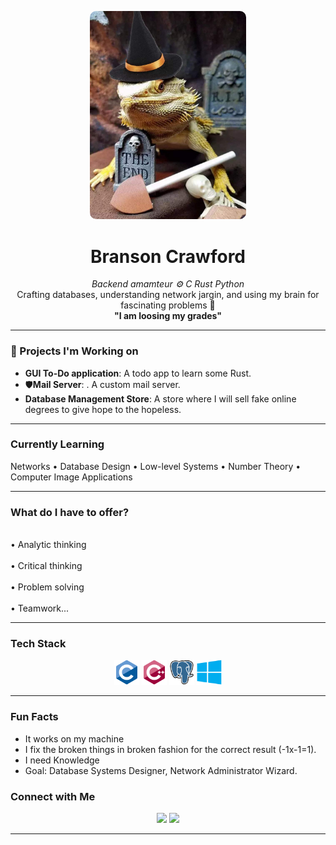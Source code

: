 <p align="center">
  <img src="assets/icon.png" width="250" style="max-width: 100%; height: auto; border-radius: 10px;" alt="Mr High Noon">
</p>

<h1 align="center"> Branson Crawford </h1>

<p align="center">
  <em>Backend amamteur ⚙️ C Rust Python</em><br>
  Crafting databases, understanding network jargin, and using my brain for fascinating problems 🧠<br>
  <strong>"I am loosing my grades" </strong>
</p>

---

### 🧠 Projects I'm Working on

- **GUI To-Do application**: A todo app to learn some Rust.  
- 🛡**Mail Server**: . A custom mail server.
- **Database Management Store**: A store where I will sell fake online degrees to give hope to the hopeless.

---

### Currently Learning
Networks • Database Design • Low-level Systems • Number Theory • Computer Image Applications 

---

### What do I have to offer?
  
  <br>• Analytic thinking </br>
  <br>• Critical thinking </br>
  <br>• Problem solving </br>
  <br>• Teamwork... </br>

---

### Tech Stack

<p align="center">
  <img src="assets/c.svg" height="40" alt="C" />
  <img src="assets/cpp.svg" height="40" alt="C++" />
  <img src="assets/postgreSQL.svg" height="40" alt="PostgreSQL" />
  <img src="assets/windows.svg" height="40" alt="Windows" />
</p>


---

### Fun Facts

- It works on my machine
- I fix the broken things in broken fashion for the correct result (-1x-1=1).  
- I need Knowledge  
- Goal: Database Systems Designer, Network Administrator Wizard.


### Connect with Me

<p align="center">
  <a href="mailto:bransonancrawford@gmail.com"><img src="https://img.shields.io/badge/-Email-000?&logo=gmail&logoColor=white" /></a>
  <a href="https://github.com/BransonCr"><img src="https://img.shields.io/badge/-Portfolio-000?&logo=githubpages&logoColor=white" /></a>
</p>

---

